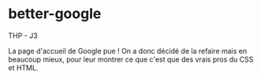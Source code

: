 # better-google
THP - J3

La page d'accueil de Google pue ! On a donc décidé de la refaire mais en beaucoup mieux, pour leur montrer ce que c'est que des vrais pros du CSS et HTML.
